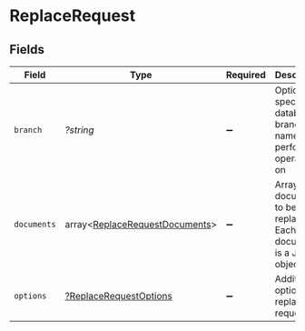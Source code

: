 # ReplaceRequest


## Fields

| Field                                                                            | Type                                                                             | Required                                                                         | Description                                                                      |
| -------------------------------------------------------------------------------- | -------------------------------------------------------------------------------- | -------------------------------------------------------------------------------- | -------------------------------------------------------------------------------- |
| `branch`                                                                         | *?string*                                                                        | :heavy_minus_sign:                                                               | Optionally specify a database branch name to perform operation on                |
| `documents`                                                                      | array<[ReplaceRequestDocuments](../../models/shared/ReplaceRequestDocuments.md)> | :heavy_minus_sign:                                                               | Array of documents to be replaced. Each document is a JSON object.               |
| `options`                                                                        | [?ReplaceRequestOptions](../../models/shared/ReplaceRequestOptions.md)           | :heavy_minus_sign:                                                               | Additional options for replace requests.                                         |